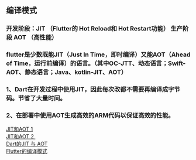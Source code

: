 ## 编译模式

### 开发阶段：JIT （Flutter的 Hot Reload和 Hot Restart功能）  生产阶段 AOT （高性能）
### flutter是少数既能JIT（Just In Time，即时编译）又能AOT（Ahead of Time，运行前编译）的语言。（其中OC-JTT、动态语言；Swift-AOT、静态语言；Java、kotlin-JIT、AOT）
###  1、Dart在开发过程中使用JIT，因此每次改都不需要再编译成字节码。节省了大量时间。
###  2、在部署中使用AOT生成高效的ARM代码以保证高效的性能。
 [ JIT和AOT 1 ]( https://blog.csdn.net/qq_33314190/article/details/89953859 )    <br/>
 [ JIT和AOT 2 ]( https://blog.csdn.net/xtlisk/article/details/39099199  )    <br/>
 [ Dart的JIT 与 AOT ]( https://www.cnblogs.com/jukaiit/p/12416637.html ) <br/>
 [ Flutter的编译模式 ]( https://www.stephenw.cc/2018/07/30/flutter-compile-mode/ ) <br/>


